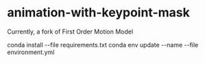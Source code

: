 # animation-with-keypoint-mask
Currently, a fork of First Order Motion Model

conda install --file requirements.txt
conda env update --name <name of your env> --file environment.yml
